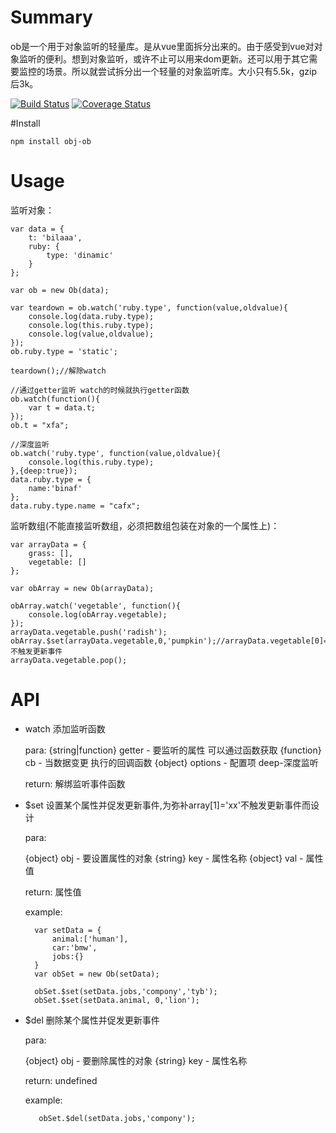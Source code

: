 
# Summary
ob是一个用于对象监听的轻量库。是从vue里面拆分出来的。由于感受到vue对对象监听的便利。想到对象监听，或许不止可以用来dom更新。还可以用于其它需要监控的场景。所以就尝试拆分出一个轻量的对象监听库。大小只有5.5k，gzip后3k。

[![Build Status](https://travis-ci.org/ideayuye/ob.svg?branch=master)](https://travis-ci.org/ideayuye/ob)
[![Coverage Status](https://coveralls.io/repos/github/ideayuye/ob/badge.svg?branch=master)](https://coveralls.io/github/ideayuye/ob?branch=master)

#Install

    npm install obj-ob

# Usage
监听对象：

    var data = {
        t: 'bilaaa',
        ruby: {
            type: 'dinamic'
        }
    };

    var ob = new Ob(data);

    var teardown = ob.watch('ruby.type', function(value,oldvalue){
        console.log(data.ruby.type);
        console.log(this.ruby.type);
        console.log(value,oldvalue);
    });
    ob.ruby.type = 'static';

    teardown();//解除watch

    //通过getter监听 watch的时候就执行getter函数 
    ob.watch(function(){
        var t = data.t;
    });
    ob.t = "xfa";

    //深度监听
    ob.watch('ruby.type', function(value,oldvalue){
        console.log(this.ruby.type);
    },{deep:true});
    data.ruby.type = {
        name:'binaf'
    };
    data.ruby.type.name = "cafx";    


监听数组(不能直接监听数组，必须把数组包装在对象的一个属性上)：

    var arrayData = {
        grass: [],
        vegetable: []
    };

    var obArray = new Ob(arrayData);

    obArray.watch('vegetable', function(){
        console.log(obArray.vegetable);
    });
    arrayData.vegetable.push('radish');
    obArray.$set(arrayData.vegetable,0,'pumpkin');//arrayData.vegetable[0]='xaa';不触发更新事件
    arrayData.vegetable.pop();


# API

- watch  添加监听函数

    para:
     {string|function} getter - 要监听的属性 可以通过函数获取
     {function} cb - 当数据变更 执行的回调函数
     {object} options - 配置项 deep-深度监听

     return:
        解绑监听事件函数

- $set 设置某个属性并促发更新事件,为弥补array[1]='xx'不触发更新事件而设计

    para:

     {object} obj - 要设置属性的对象 
     {string} key - 属性名称 
     {object} val - 属性值 
    
    return:
        属性值
    
    example:

        var setData = {
            animal:['human'],
            car:'bmw',
            jobs:{}
        }
        var obSet = new Ob(setData);

        obSet.$set(setData.jobs,'compony','tyb');
        obSet.$set(setData.animal, 0,'lion');

- $del 删除某个属性并促发更新事件

    para:

     {object} obj - 要删除属性的对象 
     {string} key - 属性名称 

    return:
        undefined
    
    example:

         obSet.$del(setData.jobs,'compony');
